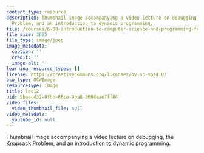 ```yaml
---
content_type: resource
description: Thumbnail image accompanying a video lecture on debugging, the Knapsack
  Problem, and an introduction to dynamic programming.
file: /courses/6-00-introduction-to-computer-science-and-programming-fall-2008/5baac4328fbb68ce9ba88608eae7ff84_lec12.jpg
file_size: 3655
file_type: image/jpeg
image_metadata:
  caption: ''
  credit: ''
  image-alt: ''
learning_resource_types: []
license: https://creativecommons.org/licenses/by-nc-sa/4.0/
ocw_type: OCWImage
resourcetype: Image
title: lec12
uid: 5baac432-8fbb-68ce-9ba8-8608eae7ff84
video_files:
  video_thumbnail_file: null
video_metadata:
  youtube_id: null
---
```

Thumbnail image accompanying a video lecture on debugging, the Knapsack Problem, and an introduction to dynamic programming.